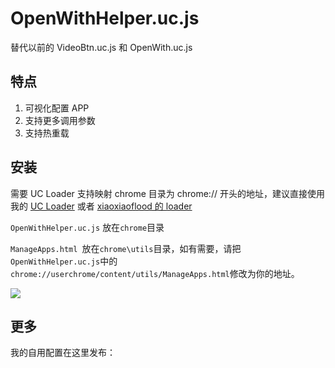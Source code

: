 # OpenWithHelper.uc.js

替代以前的 VideoBtn.uc.js 和 OpenWith.uc.js

## 特点

1. 可视化配置 APP
2. 支持更多调用参数
3. 支持热重载

## 安装

需要 UC Loader 支持映射 chrome 目录为 chrome:// 开头的地址，建议直接使用我的 [UC Loader](https://github.com/benzBrake/FirefoxCustomize/tree/master/userChromeJS/Loader) 或者 [xiaoxiaoflood 的 loader](https://github.com/xiaoxiaoflood/firefox-scripts/)

`OpenWithHelper.uc.js` 放在`chrome`目录

`ManageApps.html `放在`chrome\utils`目录，如有需要，请把`OpenWithHelper.uc.js`中的`chrome://userchrome/content/utils/ManageApps.html`修改为你的地址。

![](https://www.pnglog.com/6OQQyc.png)

## 更多

我的自用配置在这里发布：